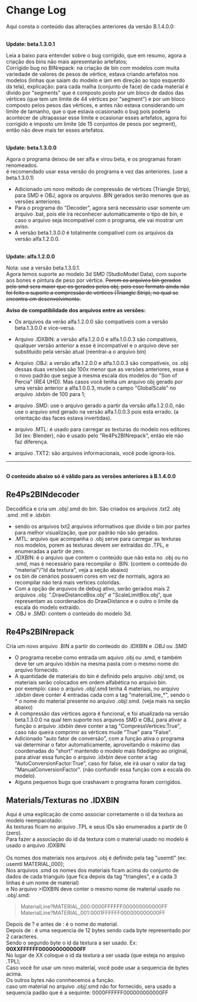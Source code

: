 # Change Log

Aqui consta o conteúdo das alterações anteriores da versão B.1.4.0.0:

<br>**Update: beta.1.3.0.1**

Leia a baixo para entender sobre o bug corrigido, que em resumo, agora a criação dos bins não mais apresentarão artefatos;
<br>Corrigido bug no BINrepack: na criação de bin com modelos com muita variedade de valores de pesos de vértice, estava criando artefatos nos modelos (linhas que saiam do modelo e iam em direção ao topo esquerdo da tela), explicação: para cada malha (conjunto de face) de cada material é divido por "segments" que é composto posto por um bloco de dados das vértices (que tem um limite de 44 vértices por "segment") e por um bloco composto pelos pesos das vértices, e antes não estava considerando um limite de tamanho, que o que estava ocasionado o bug pois poderia acontecer de ultrapassar esse limite e ocasionar esses artefatos, agora foi corrigido e imposto um limite (de 15 conjuntos de pesos por segment), então não deve mais ter esses artefatos.


<br>**Update: beta.1.3.0.0**

Agora o programa deixou de ser alfa e virou beta, e os programas foram renomeados.
<br> é recomendado usar essa versão do programa e vez das anteriores. (use a beta.1.3.0.1)

* Adicionado um novo método de compressão de vértices (Triangle Strip), para SMD e OBJ, agora os arquivos .BIN gerados serão menores que as versões anteriores.
* Para o programa do "Decoder", agora será necessário usar somente um arquivo .bat, pois ele ira reconhecer automaticamente o tipo de bin, e caso o arquivo seja incompatível com o programa, ele vai mostrar um aviso.
* A versão beta.1.3.0.0 é totalmente compatível com os arquivos da versão alfa.1.2.0.0.


<br>**Update: alfa.1.2.0.0**

Nota: use a versão beta.1.3.0.1.
<br>Agora temos suporte ao modelo 3d SMD (StudioModel Data), com suporte aos bones e pintura de peso por vértice. <del> Porem os arquivos bin gerados pelo smd sera maior que os gerados pelos obj, pois esse formato ainda não foi feito o suporte a compressão de vértices (Triangle Strip), no qual se encontra em desenvolvimento.</del>

**Aviso de compatiblidade dos arquivos entre as versões:**

 - Os arquivos da verão alfa.1.2.0.0 são compatíveis com a versão beta.1.3.0.0 e vice-versa.

 - Arquivo .IDXBIN: a versão alfa.1.2.0.0 e alfa.1.0.0.3 são compatíveis, qualquer versão anterior a esse é incompatível e o arquivo deve ser substituído pela versão atual (reentrai-a o arquivo bin)

 - Arquivo .OBJ: a versão alfa.1.2.0.0 e alfa.1.0.0.3 são compatíveis, os .obj dessas duas versões são 100x menor que as versões anteriores, esse é o novo padrão que segue a mesma escala dos modelos do "Son of Percia" (RE4 UHD). Mas casos você tenha um arquivo obj gerado por uma versão anterior a alfa.1.0.0.3, mude o campo "GlobalScale" no arquivo .idxbin de 100 para 1; 

- arquivo .SMD: use o arquivo gerado a partir da versão alfa.1.2.0.0, não use o arquivo smd gerado na versão alfa.1.0.0.3 pois esta errado. (a orientação das faces estava invertidas).

- arquivo .MTL: é usado para carregar as texturas do modelo nos editores 3d (ex: Blender), não é usado pelo "Re4Ps2BINrepack", então ele não faz diferença.

- arquivo .TXT2: são arquivos informacionais, você pode ignora-los.

-------------------

<br>**O conteúdo abaixo só é válido para as versões anteriores à B.1.4.0.0**

  ## Re4Ps2BINdecoder

Decodifica e cria um .obj/.smd do bin.
São criados os arquivos .txt2 .obj .smd .mtl e .idxbin
  - sendo os arquivos txt2 arquivos informativos que divide o bin por partes para melhor visualização, que por padrão não são gerados.
  - .MTL: arquivo que acompanha o .obj serve para carregar as texturas nos modelos, porem as texturas devem ser extraídas do .TPL, e enumeradas a partir de zero.
  - .IDXBIN: é o arquivo que contem o conteúdo que não esta no .obj ou no .smd, mas é necessário para recompilar o .BIN. (contem o conteúdo do "material"/"Id da textura", veja a seção abaixo)
  - os bin de cenários possuem cores em vez de normals, agora ao recompilar não terá mais vertices coloridas.
  - Com a opção de arquivos de debug ativo, serão gerados mais 2 arquivos .obj: ".DrawDistanceBox.obj" e "ScaleLimitBox.obj", que representam as coordenados do DrawDistance e o outro o limite da escala do modelo extraído.
  - .OBJ e .SMD: contem o conteúdo do modelo 3d.

## Re4Ps2BINrepack

Cria um novo arquivo .BIN a partir do conteúdo do .IDXBIN e .OBJ ou .SMD
  - O programa recebe como entrada um aquivo .obj ou .smd, e também deve ter um arquivo idxbin na mesma pasta com o mesmo nome do arquivo fornecido. 
  - A quantidade de materiais do bin é definido pelo arquivo .obj/.smd, os materiais serão colocados em ordem alfabética no arquivo bin.
  - por exemplo: caso o arquivo .obj/.smd tenha 4 materiais, no arquivo .idxbin deve conter 4 entradas cada com a tag "materialLine_*", sendo o * o nome do material presente no arquivo .obj/.smd. (veja mais na seção abaixo)
  - A compressão das vértices agora é funcional, e foi atualizada na versão beta.1.3.0.0 na qual tem suporte nos arquivos SMD e OBJ, para ativar a função o arquivo .idxbin deve conter a tag "CompressVertices:True", caso não queira comprimir as vértices mude "True" para "False".
  - Adicionado "auto fator de conversão", com a função ativa o programa vai determinar o fator automaticamente, aproveitando o máximo das coordenadas do "short" mantendo o modelo mais fidedigno ao original, para ativar essa função o arquivo .idxbin deve conter a tag "AutoConversionFactor:True", caso for false, ele irá usar o valor da tag "ManualConversionFactor". (não confundir essa função com a escala do modelo).
  - Alguns pequenos bugs que crashavam o programa foram corrigidos.

## Materials/Texturas no .IDXBIN

Aqui é uma explicação de como associar corretamente o id da textura ao modelo reempacotado:
<br>As texturas ficam no arquivo .TPL e seus IDs são enumerados a partir de 0 (zero).
<br>Para fazer a associação do id da textura com o material usado no modelo é usado o arquivo .IDXBIN:
<br>
<br> Os nomes dos materiais nos arquivos .obj é definido pela tag "usemtl" (ex: usemtl MATERIAL_000);
<br>Nos arquivos .smd os nomes dos materiais ficam acima do conjunto de dados de cada triangulo (que fica depois da tag "triangles", e a cada 3 linhas é um nome de material)
<br> e No arquivo >IDXBIN deve conter o mesmo nome de material usado no .obj/.smd:


>MaterialLine?MATERIAL_000:0000FFFFFF000000000000FF
<br>MaterialLine?MATERIAL_001:0001FFFFFF000000000000FF

Depois de ? e antes de : é o nome do material.
<br>Depois de : é uma sequencia de 12 bytes sendo cada byte representado por 2 caracteres.
<br>Sendo o segundo byte o id da textura a ser usado. Ex:
<br>**00XXFFFFFF000000000000FF**
<br> No lugar de XX coloque o id da textura a ser usada (que esteja no arquivo .TPL);
<br> Caso você for usar um novo material, você pode usar a sequencia de bytes acima.
<br> Os outros bytes não connhecemos a função.
<br> caso um material no arquivo .obj/.smd não for fornecido, sera usado a sequencia padão que é a sequinte: 0000FFFFFF000000000000FF